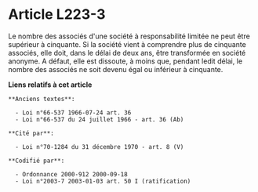 # Article L223-3

Le nombre des associés d'une société à responsabilité limitée ne peut être supérieur à cinquante. Si la société vient à
comprendre plus de cinquante associés, elle doit, dans le délai de deux ans, être transformée en société anonyme. A défaut,
elle est dissoute, à moins que, pendant ledit délai, le nombre des associés ne soit devenu égal ou inférieur à cinquante.

**Liens relatifs à cet article**

	**Anciens textes**:

	  - Loi n°66-537 1966-07-24 art. 36
	  - Loi n°66-537 du 24 juillet 1966 - art. 36 (Ab)

	**Cité par**:

	  - Loi n°70-1284 du 31 décembre 1970 - art. 8 (V)

	**Codifié par**:

	  - Ordonnance 2000-912 2000-09-18
	  - Loi n°2003-7 2003-01-03 art. 50 I (ratification)

